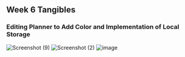 ## Week 6 Tangibles 
### Editing Planner to Add Color and Implementation of Local Storage 

![Screenshot (9)](https://user-images.githubusercontent.com/89223577/166561871-d6a91f19-ce88-4ce7-bf13-cf2ce8414928.png)
![Screenshot (2)](https://user-images.githubusercontent.com/89223577/166562322-22663fae-b5e5-4136-99c0-5a28a998d905.png)
![image](https://user-images.githubusercontent.com/89223577/166562408-6f11bb8b-738e-4e5a-ade7-a342268a907b.png)

